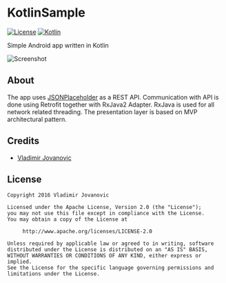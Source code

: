 # KotlinSample
[![License](https://img.shields.io/badge/License-Apache%202.0-blue.svg)](https://github.com/vlad1m1r990/KotlinSample/blob/master/LICENSE) 
[![Kotlin](https://img.shields.io/badge/style-1.1.1-green.svg?style=flat&label=Kotlin)](https://kotlinlang.org) 


Simple Android app written in Kotlin

![Screenshot](http://i.imgur.com/aW0hlk9.png)

About
-------

The app uses [JSONPlaceholder](https://jsonplaceholder.typicode.com) as a REST API.
Communication with API is done using Retrofit together with RxJava2 Adapter.
RxJava is used for all network related threading.
The presentation layer is based on MVP architectural pattern. 

Credits
-------

+ [Vladimir Jovanovic](https://github.com/vlad1m1r990)

License
-------

    Copyright 2016 Vladimir Jovanovic

    Licensed under the Apache License, Version 2.0 (the "License");
    you may not use this file except in compliance with the License.
    You may obtain a copy of the License at

         http://www.apache.org/licenses/LICENSE-2.0

    Unless required by applicable law or agreed to in writing, software
    distributed under the License is distributed on an "AS IS" BASIS,
    WITHOUT WARRANTIES OR CONDITIONS OF ANY KIND, either express or implied.
    See the License for the specific language governing permissions and
    limitations under the License.